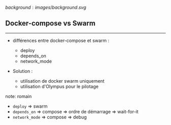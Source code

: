 $background:images/background.svg$
## Docker-compose vs Swarm
---

* différences entre docker-compose et swarm :
  * deploy
  * depends_on
  * network_mode

* Solution :
  * utilisation de docker swarm uniquement
  * utilisation d'Olympus pour le pilotage


note: romain

* `deploy` => swarm
* `depends_on` => compose => ordre de démarrage => wait-for-it
* `network_mode` => compose => debug
